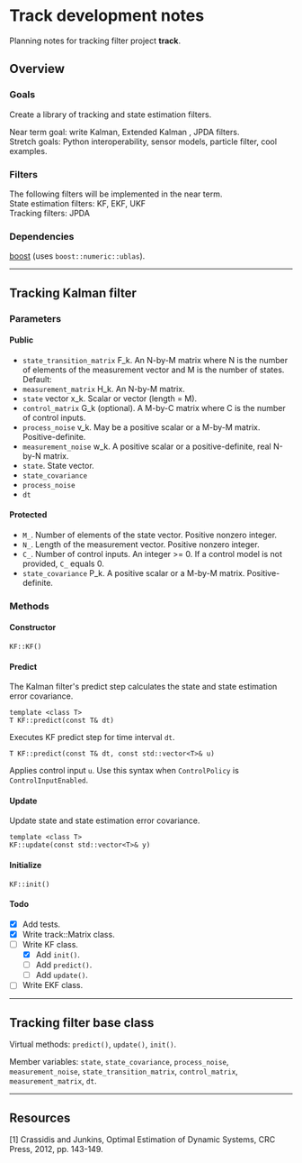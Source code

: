 # Track development notes
Planning notes for tracking filter project **track**.

## Overview

### Goals

Create a library of tracking and state estimation filters.

Near term goal: write Kalman, Extended Kalman , JPDA filters.  
Stretch goals: Python interoperability, sensor models, particle filter,
cool examples.

### Filters

The following filters will be implemented in the near term.  
State estimation filters: KF, EKF, UKF  
Tracking filters: JPDA


### Dependencies

[boost](https://www.boost.org) (uses `boost::numeric::ublas`).


---


## Tracking Kalman filter

### Parameters

#### Public

* `state_transition_matrix` F_k. An N-by-M matrix where N is the number of
elements of the measurement vector and M is the number of states. Default:
* `measurement_matrix` H_k. An N-by-M matrix.
* `state` vector x_k. Scalar or vector (length = M).
* `control_matrix` G_k (optional). A M-by-C matrix where C is the number of
control inputs.
* `process_noise` v_k. May be a positive scalar or a M-by-M matrix. Positive-definite.
* `measurement_noise` w_k. A positive scalar or a positive-definite, real N-by-N
matrix.
* `state`. State vector.
* `state_covariance`
* `process_noise`
* `dt`

#### Protected

* `M_`. Number of elements of the state vector. Positive nonzero integer.
* `N_`. Length of the measurement vector. Positive nonzero integer.
* `C_`. Number of control inputs. An integer >= 0. If a control model is not provided,
`C_` equals 0.
* `state_covariance` P_k. A positive scalar or a M-by-M matrix. Positive-definite.


### Methods

#### Constructor

`KF::KF()`

#### Predict

The Kalman filter's predict step calculates the state and state estimation error
covariance.

```
template <class T>
T KF::predict(const T& dt)
```
Executes KF predict step for time interval `dt`.

```
T KF::predict(const T& dt, const std::vector<T>& u)
```
Applies control input `u`. Use this syntax when `ControlPolicy` is
`ControlInputEnabled`.


#### Update

Update state and state estimation error covariance.

```
template <class T>
KF::update(const std::vector<T>& y)
```


#### Initialize

`KF::init()`

#### Todo

- [x] Add tests.  
- [x] Write track::Matrix class.    
- [ ] Write KF class.  
    - [x] Add `init()`.  
    - [ ] Add `predict()`.  
    - [ ] Add `update()`.  
- [ ] Write EKF class.

<!-- ### Policy classes

#### Control policy

`ControlPolicy` may have type `ControlInputEnabled` or `ControlInputDisabled`.

`MotionModelPolicy` may have type
`<1|2|3>DConstant<Velocity|Acceleration>Motion`
or `CustomMotion`. -->


---


## Tracking filter base class

Virtual methods: `predict()`, `update()`, `init()`.

Member variables: `state`, `state_covariance`, `process_noise`,
`measurement_noise`, `state_transition_matrix`, `control_matrix`,
`measurement_matrix`, `dt`.


---


## Resources

[1] Crassidis and Junkins, Optimal Estimation of Dynamic Systems, CRC Press,
2012, pp. 143-149.
